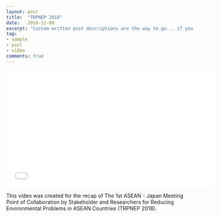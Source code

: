 ```yaml
---
layout: post
title:  "TRPNEP 2018"
date:   2018-12-09
excerpt: "Custom written post descriptions are the way to go... if you're not lazy."
tag:
- sample
- post
- video
comments: true
---
```

<iframe width="560" height="315" src="//www.youtube.com/embed/ConFuY7Lh3o" frameborder="0"> </iframe>

This video was created for the recap of The 1st ASEAN - Japan Meeting Point of Collaboration by Stakeholder and Researchers for Reducing Environmental Problems in ASEAN Countries (TRPNEP 2018).